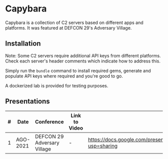 # Capybara

Capybara is a collection of C2 servers based on different apps and platforms. It was featured at DEFCON 29's Adversary Village.

## Installation

Note: Some C2 servers require additional API keys from different platforms. Check each server's header comments which indicate how to address this.

Simply run the `bundle` command to install required gems, generate and populate API keys where required and you're good to go. 

A dockerized lab is provided for testing purposes.

## Presentations
|#| Date | Conference |  Link to Video | Link to Slides |
|---|---|---|---|---|
|1|AGO-2021|DEFCON 29 Adversary Village| - | https://docs.google.com/presentation/d/13rn2RU52tO17crnPSCJ9ZztOlEH1J8des8lzDjmsBxU/edit?usp=sharing |